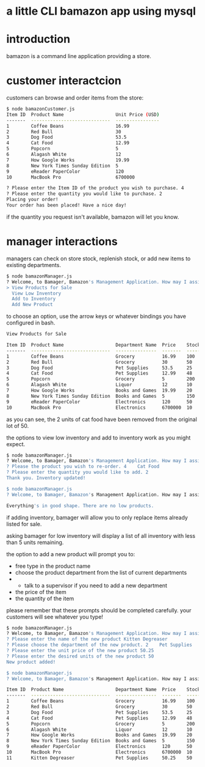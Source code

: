 # a little CLI bamazon app using mysql

# introduction

bamazon is a command line application providing a store. 

# customer interactcion

customers can browse and order items from the store:
```bash
$ node bamazonCustomer.js
Item ID  Product Name                   Unit Price (USD)
-------  -----------------------------  ----------------
1        Coffee Beans                   16.99
2        Red Bull                       30
3        Dog Food                       53.5
4        Cat Food                       12.99
5        Popcorn                        5
6        Alagash White                  12
7        How Google Works               19.99
8        New York Times Sunday Edition  5
9        eReader PaperColor             120
10       MacBook Pro                    6700000

? Please enter the Item ID of the product you wish to purchase. 4
? Please enter the quantity you would like to purchase. 2
Placing your order!
Your order has been placed! Have a nice day!
```

if the quantity you request isn't available, bamazon will let you know.

# manager interactions

managers can check on store stock, replenish stock, or add new items to existing departments.

```bash
$ node bamazonManager.js
? Welcome, to Bamager, Bamazon's Management Application. How may I assist you? (Use arrow keys)
> View Products for Sale
  View Low Inventory
  Add to Inventory
  Add New Product
```

to choose an option, use the arrow keys or whatever bindings you have configured in bash.

```bash
View Products for Sale

Item ID  Product Name                   Department Name  Price    Stock Quantity
-------  -----------------------------  ---------------  -------  --------------
1        Coffee Beans                   Grocery          16.99    100
2        Red Bull                       Grocery          30       50
3        Dog Food                       Pet Supplies     53.5     25
4        Cat Food                       Pet Supplies     12.99    48
5        Popcorn                        Grocery          5        200
6        Alagash White                  Liquor           12       10
7        How Google Works               Books and Games  19.99    20
8        New York Times Sunday Edition  Books and Games  5        150
9        eReader PaperColor             Electronics      120      50
10       MacBook Pro                    Electronics      6700000  10
```

as you can see, the 2 units of cat food have been removed from the original lot of 50.

the options to view low inventory and add to inventory work as you might expect.

```bash
$ node bamazonManager.js
? Welcome, to Bamager, Bamazon's Management Application. How may I assist you? Add to Inventory
? Please the product you wish to re-order. 4    Cat Food
? Please enter the quantity you would like to add. 2
Thank you. Inventory updated!

$ node bamazonManager.js
? Welcome, to Bamager, Bamazon's Management Application. How may I assist you? View Low Inventory

Everything's in good shape. There are no low products.
```
if adding inventory, bamager will allow you to only replace items already listed for sale.

asking bamager for low inventory will display a list of all inventory with less than 5 units remaining.

the option to add a new product will prompt you to:
* free type in the product name
* choose the product department from the list of current departments
* * talk to a supervisor if you need to add a new department
* the price of the item
* the quantity of the item

please remember that these prompts should be completed carefully. your customers will see whatever you type!

```bash
$ node bamazonManager.js
? Welcome, to Bamager, Bamazon's Management Application. How may I assist you? Add New Product
? Please enter the name of the new product Kitten Degreaser
? Please choose the department of the new product. 2    Pet Supplies
? Please enter the unit price of the new product 50.25
? Please enter the desired units of the new product 50
New product added!

$ node bamazonManager.js
? Welcome, to Bamager, Bamazon's Management Application. How may I assist you? View Products for Sale

Item ID  Product Name                   Department Name  Price    Stock Quantity
-------  -----------------------------  ---------------  -------  --------------
1        Coffee Beans                   Grocery          16.99    100
2        Red Bull                       Grocery          30       50
3        Dog Food                       Pet Supplies     53.5     25
4        Cat Food                       Pet Supplies     12.99    48
5        Popcorn                        Grocery          5        200
6        Alagash White                  Liquor           12       10
7        How Google Works               Books and Games  19.99    20
8        New York Times Sunday Edition  Books and Games  5        150
9        eReader PaperColor             Electronics      120      50
10       MacBook Pro                    Electronics      6700000  10
11       Kitten Degreaser               Pet Supplies     50.25    50
```






